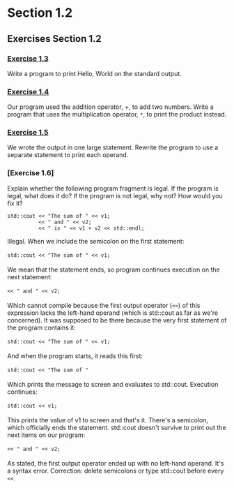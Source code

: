 # Section 1.2
## Exercises Section 1.2
### [Exercise 1.3](https://github.com/sanzi0/CppPrimer/blob/main/Chapter%201/Section%201.2/ex1.3.cpp)
Write a program to print Hello, World on the standard output.

### [Exercise 1.4](https://github.com/sanzi0/CppPrimer/blob/main/Chapter%201/Section%201.2/ex1.4.cpp)
Our program used the addition operator, +, to add two numbers. Write a program that uses the multiplication operator, `*`, to print
the product instead.

### [Exercise 1.5](https://github.com/sanzi0/CppPrimer/blob/main/Chapter%201/Section%201.2/ex1.5.cpp)
We wrote the output in one large statement. Rewrite the program to use a separate statement to print each operand.

### [Exercise 1.6]
Explain whether the following program fragment is legal. If the program is legal, what does it do? If the program is not legal, why
not? How would you fix it?

```
std::cout << "The sum of " << v1;
          << " and " << v2;
          << " is " << v1 + v2 << std::endl;
```
Illegal. When we include the semicolon on the first statement:\
\
`std::cout << "The sum of " << v1;`\
\
We mean that the statement ends, so program continues execution on the next statement:\
\
`<< " and " << v2;`\
\
Which cannot compile because the first output operator (`<<`) of this expression lacks the left-hand operand (which is std::cout as far as we're concerned). 
It was supposed to be there because the very first statement of the program contains it:\
\
`std::cout << "The sum of " << v1;`\
\
And when the program starts, it reads this first:\
\
`std::cout << "The sum of "`\
\
Which prints the message to screen and evaluates to std::cout. Execution continues:\
\
`std::cout << v1;`\
\
This prints the value of v1 to screen and that's it. There's a semicolon, which officially ends the statement. 
std::cout doesn't survive to print out the next items on our program:\
\
`<< " and " << v2;`\
\
As stated, the first output operator ended up with no left-hand operand. It's a syntax error.
Correction: delete semicolons or type std::cout before every `<<`.
